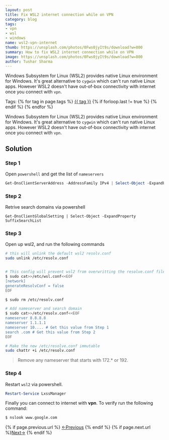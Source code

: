 ```yaml
---
layout: post
title: Fix WSL2 internet connection while on VPN
category: blog
tags:
- vpn
- wsl
- windows
name: wsl2-vpn-internet
thumb: https://unsplash.com/photos/0Fws0jyIt9s/download?w=800
summary: How to fix WSL2 internet connection while on VPN 
image: https://unsplash.com/photos/0Fws0jyIt9s/download?w=800
author: Tushar Sharma
---
```


Windows Subsystem for Linux (WSL2) provides native Linux environment for Windows. It's great alternative to `cygwin` which can't run native Linux apps. However WSL2 doesn't have out-of-box connectivity with internet once you connect with `vpn`.<!-- truncate_here -->
<p>Tags: {% for tag in page.tags %} <a class="mytag" href="/tag/{{ tag }}" title="View posts tagged with &quot;{{ tag }}&quot;">{{ tag }}</a>  {% if forloop.last != true %} {% endif %} {% endfor %}</p>

Windows Subsystem for Linux (WSL2) provides native Linux environment for Windows. It's great alternative to `cygwin` which can't run native Linux apps. However WSL2 doesn't have out-of-box connectivity with internet once you connect with `vpn`.

## Solution

### Step 1

Open `powershell` and get the list of `nameservers`

```powershell
Get-DnsClientServerAddress -AddressFamily IPv4 | Select-Object -ExpandProperty ServerAddresses
```

### Step 2

Retrive search domains via powershell

```
Get-DnsClientGlobalSetting | Select-Object -ExpandProperty SuffixSearchList
```

### Step 3

Open up wsl2, and run the following commands


```bash
# this will unlink the default wsl2 resolv.conf
sudo unlink /etc/resolv.conf 


# This config will prevent wsl2 from overwritting the resolve.conf file everytime you start wsl2
$ sudo cat>>/etc/wsl.conf<<EOF
[network]                                                                        
generateResolvConf = false
EOF

$ sudo rm /etc/resolv.conf

# Add nameserver and search domain
$ sudo cat>>/etc/resolv.conf<<EOF
nameserver 8.8.8.8
nameserver 1.1.1.1
nameserver 10.... # Get this value from Step 1
search .com # Get this value from Step 2
EOF

# Make the new /etc/resolve.conf immutable
sudo chattr +i /etc/resolv.conf 
```

<blockquote class="attention" markdown="1">
Remove any nameserver that starts with 172.* or 192.
</blockquote>

### Step 4 

Restart `wsl2` via powershell.

```powershell
Restart-Service LxssManager
```

Finally you can connect to internet with <strong>vpn</strong>. To verify run the following command:

```bash
$ nslook www.google.com
```

<nav class="pagination clear" style="padding-bottom:20px;">
{% if page.previous.url %} <a class="prev-item" href="{{page.previous.url}}" title="Previous Post: {{page.previous.title}}">&larr;Previous</a>   {% endif %}  {% if page.next.url %}<a class="next-item" href="{{page.next.url}}" title="Next Post: {{page.next.title}}">Next&rarr;</a>         {% endif %}
</nav>
